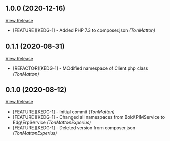 ## 1.0.0 (2020-12-16)

[View Release](git@github.com:SysteembeheerEdg/Edg-Erp-Service.git/commits/tag/1.0.0)

*  [FEATURE][KEDG-1] - Added PHP 7.3 to composer.json *(TonMatton)*


## 0.1.1 (2020-08-31)

[View Release](git@github.com:SysteembeheerEdg/Edg-Erp-Service.git/commits/tag/0.1.1)

*  [REFACTOR][KEDG-1] - MOdified namespace of Client.php class *(TonMatton)*


## 0.1.0 (2020-08-12)

[View Release](git@github.com:SysteembeheerEdg/Edg-Erp-Service.git/commits/tag/0.1.0)

*  [FEATURE][KEDG-1] - Initial commit *(TonMatton)*
*  [FEATURE][KEDG-1] - Changed all namespaces from Bold\PIMService to Edg\ErpService *(TonMattonExperius)*
*  [FEATURE][KEDG-1] - Deleted version from composer.json *(TonMattonExperius)*


